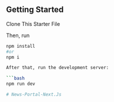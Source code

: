 ## Getting Started

Clone This Starter File

Then, run 
```bash
npm install
#or
npm i

After that, run the development server:

```bash
npm run dev

#   N e w s - P o r t a l - N e x t . J s  
 